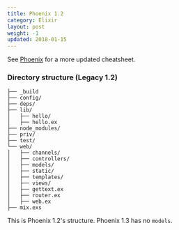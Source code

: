 ```yaml
---
title: Phoenix 1.2
category: Elixir
layout: post
weight: -1
updated: 2018-01-15
---
```


See [Phoenix](./phoenix) for a more updated cheatsheet.

### Directory structure (Legacy 1.2)

```
├── _build
├── config/
├── deps/
├── lib/
│   ├── hello/
│   ├── hello.ex
├── node_modules/
├── priv/
├── test/
└── web/
│   ├── channels/
│   ├── controllers/
│   ├── models/
│   ├── static/
│   ├── templates/
│   ├── views/
│   ├── gettext.ex
│   ├── router.ex
│   ├── web.ex
├── mix.exs
```

This is Phoenix 1.2's structure. Phoenix 1.3 has no `models`.
